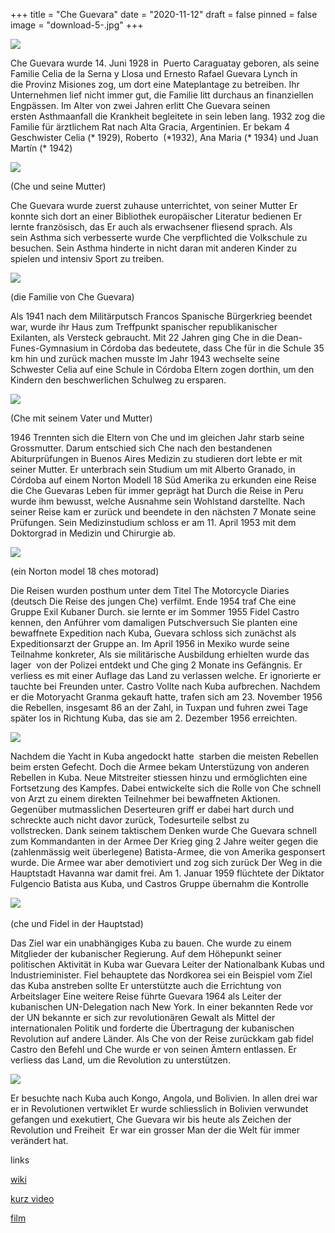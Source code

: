 +++
title = "Che Guevara"
date = "2020-11-12"
draft = false
pinned = false
image = "download-5-.jpg"
+++


 [![](https://1.bp.blogspot.com/-qp1jyi4R_vs/X5f2rOr0FxI/AAAAAAAAFCw/OlUtLy2imM4himl5cV2EQpXN8EvgzawBwCLcBGAsYHQ/w400-h250/download.jpg)](https://www.blogger.com/blog/post/edit/7703410114569854784/6321650398524566074#)

Che Guevara wurde 14. Juni 1928 in  Puerto Caraguatay geboren, als seine Familie Celia de la Serna y Llosa und Ernesto Rafael Guevara Lynch in die Provinz Misiones zog, um dort eine Mateplantage zu betreiben. Ihr Unternehmen lief nicht immer gut, die Familie litt durchaus an finanziellen Engpässen. Im Alter von zwei Jahren erlitt Che Guevara seinen ersten Asthmaanfall die Krankheit begleitete in sein leben lang. 1932 zog die Familie für ärztlichem Rat nach Alta Gracia, Argentinien. Er bekam 4 Geschwister Celia (\* 1929), Roberto  (\*1932), Ana Maria (\* 1934) und Juan Martín (\* 1942) 



 [![](https://1.bp.blogspot.com/-gpSHs0hxRAo/X5lGtsdF-MI/AAAAAAAAFC8/KgdCmLjhFg0y88y83V9d1kxz5fzcs8yPQCLcBGAsYHQ/w400-h225/dowload.jpg)](https://www.blogger.com/blog/post/edit/7703410114569854784/6321650398524566074#) [](https://www.blogger.com/blog/post/edit/7703410114569854784/6321650398524566074#)

 (Che und seine Mutter)



Che Guevara wurde zuerst zuhause unterrichtet, von seiner Mutter Er konnte sich dort an einer Bibliothek europäischer Literatur bedienen Er lernte französisch, das Er auch als erwachsener fliesend sprach. Als sein Asthma sich verbesserte wurde Che verpflichted die Volkschule zu besuchen. Sein Asthma hinderte in nicht daran mit anderen Kinder zu spielen und intensiv Sport zu treiben.



 [![](https://1.bp.blogspot.com/-HpdPIJFFmUc/X5lKEb628-I/AAAAAAAAFDI/yJC4R681xuQ_gDTZ7BPFY2Ig6h5fpAG0QCLcBGAsYHQ/w400-h225/download%2B%25281%2529.jpg)](https://www.blogger.com/blog/post/edit/7703410114569854784/6321650398524566074#)

(die Familie von Che Guevara)

Als 1941 nach dem Militärputsch Francos Spanische Bürgerkrieg beendet war, wurde ihr Haus zum Treffpunkt spanischer republikanischer Exilanten, als Versteck gebraucht. Mit 22 Jahren ging Che in die Dean-Funes-Gymnasium in Córdoba das bedeutete, dass Che für in die Schule 35 km hin und zurück machen musste Im Jahr 1943 wechselte seine Schwester Celia auf eine Schule in Córdoba Eltern zogen dorthin, um den Kindern den beschwerlichen Schulweg zu ersparen.



![](https://1.bp.blogspot.com/-UTsSv4jk1dA/X5lbuxwK2gI/AAAAAAAAFDU/f6mFfeXPW08P-WkdWk0xwmXm_Nz2J0YCQCLcBGAsYHQ/s320/download%2B%25282%2529.jpg)

(Che mit seinem Vater und Mutter)



1946 Trennten sich die Eltern von Che und im gleichen Jahr starb seine Grossmutter. Darum entschied sich Che nach den bestandenen Abiturprüfungen in Buenos Aires Medizin zu studieren dort lebte er mit seiner Mutter. Er unterbrach sein Studium um mit Alberto Granado, in Córdoba auf einem Norton Modell 18 Süd Amerika zu erkunden eine Reise die Che Guevaras Leben für immer geprägt hat Durch die Reise in Peru wurde ihm bewusst, welche Ausnahme sein Wohlstand darstellte. Nach seiner Reise kam er zurück und beendete in den nächsten 7 Monate seine Prüfungen. Sein Medizinstudium schloss er am 11. April 1953 mit dem Doktorgrad in Medizin und Chirurgie ab.



 [![](https://1.bp.blogspot.com/-KGUz7qsoSh8/X6ERA0Uhw8I/AAAAAAAAFEY/PueZt4SJAxMREUUlQYSd-HFdD57GXn6vgCLcBGAsYHQ/s320/download.jpg)](https://www.blogger.com/blog/post/edit/7703410114569854784/6321650398524566074#)

(ein Norton model 18 ches motorad)



Die Reisen wurden posthum unter dem Titel The Motorcycle Diaries (deutsch Die Reise des jungen Che) verfilmt. Ende 1954 traf Che eine Gruppe Exil Kubaner Durch. sie lernte er im Sommer 1955 Fidel Castro kennen, den Anführer vom damaligen Putschversuch Sie planten eine bewaffnete Expedition nach Kuba, Guevara schloss sich zunächst als Expeditionsarzt der Gruppe an. Im April 1956 in Mexiko wurde seine Teilnahme konkreter, Als sie militärische Ausbildung erhielten wurde das lager  von der Polizei entdekt und Che ging 2 Monate ins Gefängnis. Er verliess es mit einer Auflage das Land zu verlassen welche. Er ignorierte er tauchte bei Freunden unter. Castro Vollte nach Kuba aufbrechen. Nachdem er die Motoryacht Granma gekauft hatte, trafen sich am 23. November 1956 die Rebellen, insgesamt 86 an der Zahl, in Tuxpan und fuhren zwei Tage später los in Richtung Kuba, das sie am 2. Dezember 1956 erreichten.



 [![](https://1.bp.blogspot.com/-qLCX6zUb1vU/X6EZsLPMKGI/AAAAAAAAFEk/_5frU1tGS2wmOX9aq1Wqn_etHs8qddBKgCLcBGAsYHQ/s320/download%2B%25283%2529.jpg)](https://www.blogger.com/blog/post/edit/7703410114569854784/6321650398524566074#)

Nachdem die Yacht in Kuba angedockt hatte  starben die meisten Rebellen beim ersten Gefecht. Doch die Armee bekam Unterstüzung von anderen Rebellen in Kuba. Neue Mitstreiter stiessen hinzu und ermöglichten eine Fortsetzung des Kampfes. Dabei entwickelte sich die Rolle von Che schnell von Arzt zu einem direkten Teilnehmer bei bewaffneten Aktionen. Gegenüber mutmasslichen Deserteuren griff er dabei hart durch und schreckte auch nicht davor zurück, Todesurteile selbst zu vollstrecken. Dank seinem taktischem Denken wurde Che Guevara schnell zum Kommandanten in der Armee Der Krieg ging 2 Jahre weiter gegen die (zahlenmässig weit überlegene) Batista-Armee, die von Amerika gesponsert wurde. Die Armee war aber demotiviert und zog sich zurück Der Weg in die Hauptstadt Havanna war damit frei. Am 1. Januar 1959 flüchtete der Diktator Fulgencio Batista aus Kuba, und Castros Gruppe übernahm die Kontrolle   



  [﻿![](https://1.bp.blogspot.com/-9YTZm-sVPCo/X6O-QtP7lrI/AAAAAAAAFE0/_yfKBdF0SasIuKwg9JcGOk83uuVPRZmBQCLcBGAsYHQ/s320/CheyFidel.jpg)﻿](https://www.blogger.com/blog/post/edit/7703410114569854784/6321650398524566074#)﻿

(che und Fidel in der Hauptstad)

Das Ziel war ein unabhängiges Kuba zu bauen. Che wurde zu einem Mitglieder der kubanischer Regierung. Auf dem Höhepunkt seiner politischen Aktivität in Kuba war Guevara Leiter der Nationalbank Kubas und Industrieminister. Fiel behauptete das Nordkorea sei ein Beispiel vom Ziel das Kuba anstreben sollte Er unterstützte auch die Errichtung von Arbeitslager Eine weitere Reise führte Guevara 1964 als Leiter der kubanischen UN-Delegation nach New York. In einer bekannten Rede vor der UN bekannte er sich zur revolutionären Gewalt als Mittel der internationalen Politik und forderte die Übertragung der kubanischen Revolution auf andere Länder. Als Che von der Reise zurückkam gab fidel Castro den Befehl und Che wurde er von seinen Ämtern entlassen. Er verliess das Land, um die Revolution zu unterstützen. 

 [![](https://1.bp.blogspot.com/-QTZapD9fsmw/X6PPTeEpadI/AAAAAAAAFFA/SN5wr-QHdOcZ8_a7nyu_2U8y3X995c46wCLcBGAsYHQ/s0/170px-Che_Guevara_-_Grab_in_Santa_Clara%252C_Kuba_%2528frag%2529.jpg)](https://www.blogger.com/blog/post/edit/7703410114569854784/6321650398524566074#)

Er besuchte nach Kuba auch Kongo, Angola, und Bolivien. In allen drei war er in Revolutionen vertwiklet Er wurde schliesslich in Bolivien verwundet gefangen und exekutiert, Che Guevara wir bis heute als Zeichen der Revolution und Freiheit  Er war ein grosser Man der die Welt für immer verändert hat.

links

[wiki](https://www.blogger.com/blog/post/edit/7703410114569854784/6321650398524566074#)

[kurz video](https://www.blogger.com/blog/post/edit/7703410114569854784/6321650398524566074#)

[film](https://www.blogger.com/blog/post/edit/7703410114569854784/6321650398524566074#)